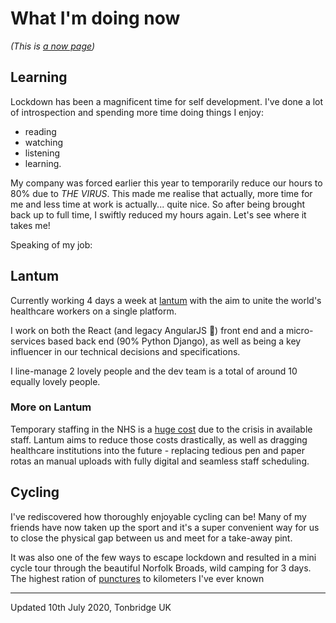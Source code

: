 # What I'm doing now
_(This is [a now page](https://nownownow.com/about))_


## Learning

Lockdown has been a magnificent time for self development. I've done a lot of
introspection and spending more time doing things I enjoy:
- reading
- watching
- listening
- learning.


My company was forced earlier this year to temporarily reduce our hours to 80%
due to _THE VIRUS_. This made me realise that actually, more time for me and 
less time at work is actually... quite nice. So after being brought back up to 
full time, I swiftly reduced my hours again. Let's see where it takes me!


Speaking of my job:


## Lantum

Currently working 4 days a week at [lantum](http://lantum.com/) with the aim
to unite the world's healthcare workers on a single platform.

I work on both the React (and legacy AngularJS 🤢) front end and a
micro-services based back end (90% Python Django), as well as being a key 
influencer in our technical decisions and specifications. 

I line-manage 2 lovely people and the dev team is a total of around 10 equally 
lovely people.

### More on Lantum
Temporary staffing in the NHS is a [huge cost](https://www.gov.uk/government/news/clampdown-on-nhs-staffing-agency-costs) due to the crisis in available staff. Lantum aims to 
reduce those costs drastically, as well as dragging healthcare institutions into 
the future - replacing tedious pen and paper rotas an manual uploads with fully
digital and seamless staff scheduling. 


## Cycling

I've rediscovered how thoroughly enjoyable cycling can be! Many of my friends
have now taken up the sport and it's a super convenient way for us to close the
physical gap between us and meet for a take-away pint. 

It was also one of the few ways to escape lockdown and resulted in a mini cycle
tour through the beautiful Norfolk Broads, wild camping for 3 days. The highest
ration of [punctures](/puncture.jpg) to kilometers I've ever known


---

Updated 10th July 2020, Tonbridge UK

